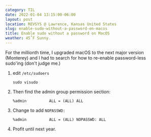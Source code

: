 ```yaml
---
category: TIL
date: 2022-01-04 13:15:00-06:00
layout: post
location: REVSYS @ Lawrence, Kansas United States
slug: enable-sudo-without-a-password-on-macos
title: Enable sudo without a password on MacOS
weather: 45˚F Sunny.
---
```


For the millionth time, I upgraded macOS to the next major version (Monterey) and I had to search for how to re-enable password-less sudo'ing (don't judge me.)


1. edit `/etc/sudoers`

    ```shell
    sudo visudo
    ```

2. Then find the admin group permission section:

    ```shell
    %admin          ALL = (ALL) ALL
    ```

3. Change to add `NOPASSWD:`

    ```shell
    %admin          ALL = (ALL) NOPASSWD: ALL
    ```

4. Profit until next year.
